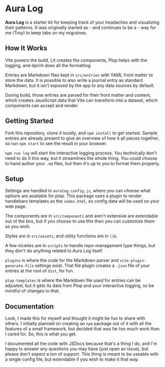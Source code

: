 # Aura Log

**Aura Log** is a starter kit for keeping track of your headaches and visualizing their patterns. It was originally started as - and continues to be a - way for me (Troy) to keep tabs on my migraines.

## How It Works

Vite powers the build, Lit creates the components, Plop helps with the logging, and dprint does all the formatting.

Entries are Markdown files kept in `src/entries` with YAML front matter to store the data. It is possible to also write a journal entry as standard Markdown, but it isn't exposed by the app to any data sources by default.

During build, those entries are parsed for their front matter and content, which creates JavaScript data that Vite can transform into a dataset, which components can accept and render.

## Getting Started

Fork this repository, clone it locally, and `npm install` to get started. Sample entries are already present to give an overview of how it all pieces together, so run `npm start` to see the result in your browser.

`npm run log` will start the interactive logging process. You technically don't need to do it this way, but it streamlines the whole thing. You could choose to hand author your `.md` files, but then it's up to you to format them properly.

## Setup

Settings are handled in `auralog.config.js`, where you can choose what options are available for plop. This package uses a plugin to render handlebars templates as the `index.html`, so config data will be used on your web page.

The components are in `src/components` and aren't extensive are extendable out of the box, but if you choose to use this then you can customize them as you wish.

Styles are in `src/assets`, and utility functions are in `lib`.

A few niceties are in `scripts` to handle repo-management type things, but they don't do anything related to Aura Log itself.

`plugins` is where the code for the Markdown parser and `vite-plugin-generate-file` settings exist. That file plugin creates a `.json` file of your entries at the root of `dist`, for fun.

`plop-templates` is where the Markdown file used for entries can be adjusted, but it gets its data from Plop and your interactive logging, so be mindful of changes to that.

## Documentation

Look, I made this for myself and thought it might be fun to share with others. I initially planned on creating an `npm` package out of it with all the features of a small framework, but decided that was far too much work than I cared for. So, this is what you get.

I documented all the code with JSDocs because that's a thing I do, and I'm happy to answer any questions you may have (just open an issue), but please don't expect a ton of support. This thing is meant to be useable with a single config file, but extendable if you wish to make it that way.

